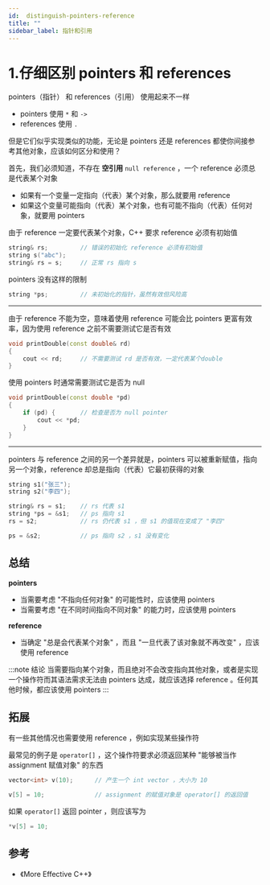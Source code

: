 ```yaml
---
id:  distinguish-pointers-reference
title: ""
sidebar_label: 指针和引用
---
```


# 1.仔细区别 pointers 和 references

pointers（指针） 和 references（引用） 使用起来不一样

- pointers 使用 `*` 和 `->` 
- references 使用 `.` 

但是它们似乎实现类似的功能，无论是 pointers 还是 references 都使你间接参考其他对象，应该如何区分和使用？

首先，我们必须知道，不存在 **空引用** `null reference` ，一个 reference 必须总是代表某个对象

- 如果有一个变量一定指向（代表）某个对象，那么就要用 reference 
- 如果这个变量可能指向（代表）某个对象，也有可能不指向（代表）任何对象，就要用 pointers

由于 reference 一定要代表某个对象，C++ 要求 reference 必须有初始值

``` cpp
string& rs;         // 错误的初始化 reference 必须有初始值
string s("abc");
string& rs = s;     // 正常 rs 指向 s
```

pointers 没有这样的限制

``` cpp
string *ps;         // 未初始化的指针，虽然有效但风险高
```

---

由于 reference 不能为空，意味着使用 reference 可能会比 pointers 更富有效率，因为使用 reference 之前不需要测试它是否有效

``` cpp
void printDouble(const double& rd)
{
    cout << rd;     // 不需要测试 rd 是否有效，一定代表某个double
}
```

使用 pointers 时通常需要测试它是否为 null

``` cpp
void printDouble(const double *pd)
{
    if (pd) {       // 检查是否为 null pointer
        cout << *pd;
    }
}
```

---

pointers 与 reference 之间的另一个差异就是，pointers 可以被重新赋值，指向另一个对象，reference 却总是指向（代表）它最初获得的对象

``` cpp
string s1("张三");
string s2("李四");

string& rs = s1;    // rs 代表 s1
string *ps = &s1;   // ps 指向 s1
rs = s2;            // rs 仍代表 s1 ，但 s1 的值现在变成了 "李四"

ps = &s2;           // ps 指向 s2 ，s1 没有变化
```

## 总结

**pointers**
- 当需要考虑 "不指向任何对象" 的可能性时，应该使用 pointers
- 当需要考虑 "在不同时间指向不同对象" 的能力时，应该使用 pointers

**reference**
- 当确定 "总是会代表某个对象" ，而且 "一旦代表了该对象就不再改变" ，应该使用 reference

:::note 结论
当需要指向某个对象，而且绝对不会改变指向其他对象，或者是实现一个操作符而其语法需求无法由 pointers 达成，就应该选择 reference 。任何其他时候，都应该使用 pointers
:::

## 拓展
有一些其他情况也需要使用 reference ，例如实现某些操作符

最常见的例子是 `operator[]` ，这个操作符要求必须返回某种 "能够被当作 assignment 赋值对象" 的东西

``` cpp
vector<int> v(10);      // 产生一个 int vector ，大小为 10

v[5] = 10;              // assignment 的赋值对象是 operator[] 的返回值
```

如果 `operator[]` 返回 pointer ，则应该写为

``` cpp
*v[5] = 10;
```

## 参考
- 《More Effective C++》

